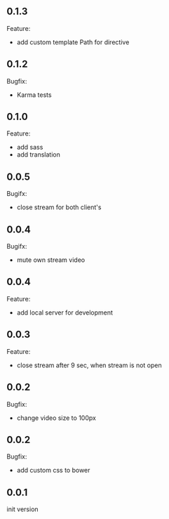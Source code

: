 ## 0.1.3
Feature:
* add custom template Path for directive

## 0.1.2
Bugfix:
* Karma tests

## 0.1.0
Feature:
* add sass
* add translation


## 0.0.5
Bugifx:
* close stream for both client's

## 0.0.4
Bugifx:
* mute own stream video


## 0.0.4
Feature:
* add local server for development

## 0.0.3
Feature:
* close stream after 9 sec, when stream is not open

## 0.0.2
Bugfix:
* change video size to 100px

## 0.0.2
Bugfix:
* add custom css to bower

## 0.0.1
init version
